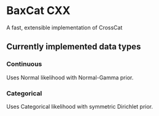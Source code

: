 # BaxCat CXX
A fast, extensible implementation of CrossCat



## Currently implemented data types

### Continuous
Uses Normal likelihood with Normal-Gamma prior.

### Categorical
Uses Categorical likelihood with symmetric Dirichlet prior.
